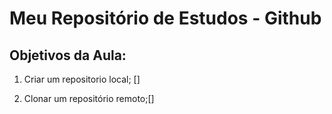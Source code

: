 # Meu Repositório de Estudos - Github

## Objetivos da Aula:

1. Criar um repositorio local; []

2. Clonar um repositório remoto;[]
